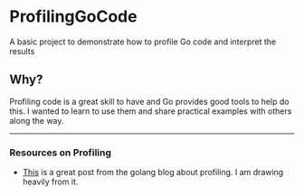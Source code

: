 # ProfilingGoCode
A basic project to demonstrate how to profile Go code and interpret the results

## Why?
Profiling code is a great skill to have and Go provides good tools to help do this. I wanted to learn to use them and share practical examples with others along the way.

---

### Resources on Profiling
- [This](https://blog.golang.org/profiling-go-programs) is a great post from the golang blog about profiling. I am drawing heavily from it.